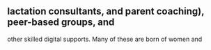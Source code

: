 ## lactation consultants, and parent coaching), peer-based groups, and

other skilled digital supports. Many of these are born of women and